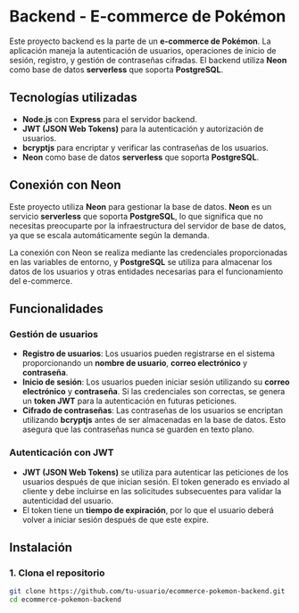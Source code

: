 # Backend - E-commerce de Pokémon

Este proyecto backend es la parte de un **e-commerce de Pokémon**. La aplicación maneja la autenticación de usuarios, operaciones de inicio de sesión, registro, y gestión de contraseñas cifradas. El backend utiliza **Neon** como base de datos **serverless** que soporta **PostgreSQL**.

## Tecnologías utilizadas

- **Node.js** con **Express** para el servidor backend.
- **JWT (JSON Web Tokens)** para la autenticación y autorización de usuarios.
- **bcryptjs** para encriptar y verificar las contraseñas de los usuarios.
- **Neon** como base de datos **serverless** que soporta **PostgreSQL**.

## Conexión con Neon

Este proyecto utiliza **Neon** para gestionar la base de datos. **Neon** es un servicio **serverless** que soporta **PostgreSQL**, lo que significa que no necesitas preocuparte por la infraestructura del servidor de base de datos, ya que se escala automáticamente según la demanda.

La conexión con Neon se realiza mediante las credenciales proporcionadas en las variables de entorno, y **PostgreSQL** se utiliza para almacenar los datos de los usuarios y otras entidades necesarias para el funcionamiento del e-commerce.

## Funcionalidades

### Gestión de usuarios

- **Registro de usuarios**: Los usuarios pueden registrarse en el sistema proporcionando un **nombre de usuario**, **correo electrónico** y **contraseña**.
- **Inicio de sesión**: Los usuarios pueden iniciar sesión utilizando su **correo electrónico** y **contraseña**. Si las credenciales son correctas, se genera un **token JWT** para la autenticación en futuras peticiones.
- **Cifrado de contraseñas**: Las contraseñas de los usuarios se encriptan utilizando **bcryptjs** antes de ser almacenadas en la base de datos. Esto asegura que las contraseñas nunca se guarden en texto plano.

### Autenticación con JWT

- **JWT (JSON Web Tokens)** se utiliza para autenticar las peticiones de los usuarios después de que inician sesión. El token generado es enviado al cliente y debe incluirse en las solicitudes subsecuentes para validar la autenticidad del usuario.
- El token tiene un **tiempo de expiración**, por lo que el usuario deberá volver a iniciar sesión después de que este expire.

## Instalación

### 1. Clona el repositorio

```bash
git clone https://github.com/tu-usuario/ecommerce-pokemon-backend.git
cd ecommerce-pokemon-backend

